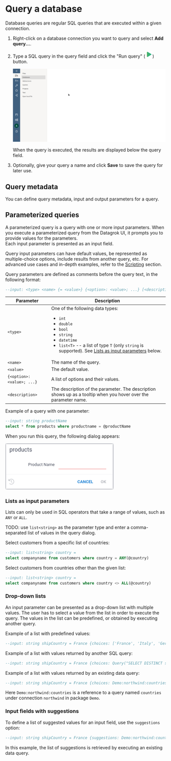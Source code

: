 # Query a database

Database queries are regular SQL queries that are executed within a given connection. 

1. Right-click on a database connection you want to query and select **Add query...**.
2. Type a SQL query in the query field and click the "Run query" (![run query](/help/images/run-query.png)) button. 

   ![Database query](/help/images/access/database-query.gif)

   When the query is executed, the results are displayed below the query field. 

3. Optionally, give your query a name and click **Save** to save the query for later use.

## Query metadata

You can define query metadata, input and output parameters for a query. 


## Parameterized queries 

A parameterized query is a query with one or more input parameters. 
When you execute a parameterized query from the Datagrok UI, it prompts you to provide values for the parameters.  
Each input parameter is presented as an input field.

Query input parameters can have default values, be represented as multiple-choice options, include results from another query, etc. 
For advanced use cases and in-depth examples, refer to the [Scripting](/help/compute/scripting) section.

Query parameters are defined as comments before the query text, in the following format:

```sql
--input: <type> <name> {= <value>} {<option>: <value>; ...} [<description>] 
```

|  Parameter         |  Description             |
|-----------|--------------------------|
| `<type>`     |  One of the following data types: <ul><li>`int`</li><li>`double`</li><li>`bool`</li><li>`string`</li><li>`datetime`</li><li>`list<T>` -- a list of type `T` (only `string` is supported). See [Lists as input parameters](#lists-as-input-parameters) below. </li></ul>     |
| `<name>`  |  The name of the query.   |
| `<value>`    |  The default value.    |
|  `{<option>: <value>; ...}` |  A list of options and their values.            |
|`<description>` |  The description of the parameter. The description shows up as a tooltip when you hover over the parameter name.  |


Example of a query with one parameter:

```sql
--input: string productName  
select * from products where productname = @productName
```

When you run this query, the following dialog appears:

![Query input dialog](/help/images/access/query-input-dialog.png)

<!-- {pattern: datetime} -->

### Lists as input parameters 

Lists can only be used in SQL operators that take a range of values, such as `ANY` or `ALL`.

TODO: use `list<string>` as the parameter type and enter a comma-separated list of values in the query dialog.


Select customers from a specific list of countries:

```sql
--input: list<string> country =  
select companyname from customers where country = ANY(@country)
```

Select customers from countries other than the given list: 

```sql
--input: list<string> country =  
select companyname from customers where country <> ALL(@country)
```



### Drop-down lists 

An input parameter can be presented as a drop-down list with multiple values. 
The user has to select a value from the list in order to execute the query.
The values in the list can be predefined, or obtained by executing another query.

Example of a list with predefined values:

```sql
--input: string shipCountry = France {choices: ['France', 'Italy', 'Germany']}
```

Example of a list with values returned by another SQL query:

```sql
--input: string shipCountry = France {choices: Query("SELECT DISTINCT shipCountry FROM Orders")}
```

Example of a list with values returned by an existing data query:

```sql
--input: string shipCountry = France {choices: Demo:northwind:countries}
```

Here `Demo:northwind:countries` is a reference to a query named `countries` under connection `northwind` in package `Demo`.  

### Input fields with suggestions 

To define a list of suggested values for an input field, use the `suggestions` option:

```sql
--input: string shipCountry = France {suggestions: Demo:northwind:countries}
```

In this example, the list of suggestions is retrieved by executing an existing data query.  